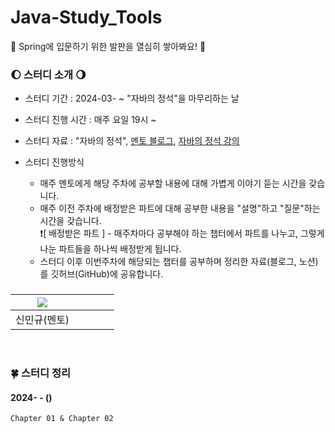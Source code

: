 # Java-Study_Tools
🐣 Spring에 입문하기 위한 발판을 열심히 쌓아봐요! 🐥

### 🌔 스터디 소개 🌖
* 스터디 기간 : 2024-03- ~ "자바의 정석"을 마무리하는 날

* 스터디 진행 시간 : 매주 요일 19시 ~

* 스터디 자료 : "자바의 정석", [멘토 블로그](https://ukym-tistory.tistory.com/category/%08Study/Study%20%3C%EC%9E%90%EB%B0%94%EC%9D%98%20%EC%A0%95%EC%84%9D%3E), [자바의 정석 강의](https://www.youtube.com/watch?v=oJlCC1DutbA&list=PLW2UjW795-f6xWA2_MUhEVgPauhGl3xIp)

* 스터디 진행방식
  * 매주 멘토에게 해당 주차에 공부할 내용에 대해 가볍게 이야기 듣는 시간을 갖습니다.
  * 매주 이전 주차에 배정받은 파트에 대해 공부한 내용을 "설명"하고 "질문"하는 시간을 갖습니다.   
❗[ 배정받은 파트 ] - 매주차마다 공부해야 하는 챕터에서 파트를 나누고, 그렇게 나눈 파트들을 하나씩 배정받게 됩니다.
  * 스터디 이후 이번주차에 해당되는 챕터를 공부하며 정리한 자료(블로그, 노션)를 깃허브(GitHub)에 공유합니다.

### 
| [<img src="https://github.com/UykM.png">](https://github.com/UykM) | | | | |
|:---:|:---:|:---:|:---:|:---:
신민규(멘토)| | | |

<br>

### 🍀 스터디 정리

#### 2024- - ()
```
Chapter 01 & Chapter 02
```
